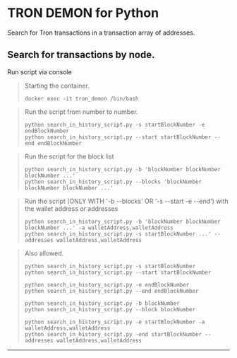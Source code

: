 TRON DEMON for Python
===================

Search for Tron transactions in a transaction array of addresses.

Search for transactions by node.
--------------
Run script via console

> Starting the container.
> ```shell
> docker exec -it tron_demon /bin/bash
> ```

> Run the script from number to number.
>```shell
> python search_in_history_script.py -s startBlockNumber -e endBlockNumber
> python search_in_history_script.py --start startBlockNumber --end endBlockNumber

> Run the script for the block list 
> ```shell
> python search_in_history_script.py -b 'blockNumber blockNumber blockNumber ...'
> python search_in_history_script.py --blocks 'blockNumber blockNumber blockNumber ...'

> Run the script (ONLY WITH '-b --blocks' OR '-s --start -e --end') with the wallet address or addresses
> ```shell
> python search_in_history_script.py -b 'blockNumber blockNumber blockNumber ...' -a walletAddress,walletAddress
> python search_in_history_script.py -s startBlockNumber ...' --addresses walletAddress,walletAddress


> Also allowed.
> ```shell
> python search_in_history_script.py -s startBlockNumber
> python search_in_history_script.py --start startBlockNumber
> 
> python search_in_history_script.py -e endBlockNumber
> python search_in_history_script.py --end endBlockNumber
>
> python search_in_history_script.py -b blockNumber
> python search_in_history_script.py --block blockNumber
> 
> python search_in_history_script.py -e startBlockNumber -a walletAddress,walletAddress
> python search_in_history_script.py -end startBlockNumber --addresses walletAddress,walletAddress

------------------
